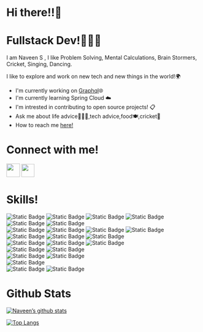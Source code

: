 # Hi there!!👋 
# Fullstack Dev!👨🏻‍💻

<p>I am Naveen S , I like Problem Solving,
    Mental Calculations,
    Brain Stormers,
    Cricket,
    Singing,
    Dancing.
  </p>
  <p>I like to explore and work on new tech and new things in the world!🌍</p>
<ul>
    <li>I'm currently working on <A href="https://graphql.org/"> Graphql</A>🌐</li>
    <li>I'm currently learning Spring Cloud ☁️</li>
    <li>I'm intrested in contributing to open source projects! 📋</li>
    <li>Ask me about life advice🤣🤣🤣,tech advice,food🍽️,cricket🏏</li>
    <li>How to reach me <A href="mailto:naveen@gmail.com">here!</A></li>
</ul>

<h1>Connect with me!</h1>
<a href="https://www.linkedin.com/in/naveen-s-85a15a1b1/"><img src="https://github.com/user-attachments/assets/1d429b41-e5f0-4a13-836b-bab934b6c9a9" width=35px/></a>
<a href="https://www.facebook.com/profile.php?id=100037686601656"><img src="https://github.com/user-attachments/assets/7dda1722-5b73-4e0f-8308-af4265acf9f1" width=34px /><a/>

<h1>Skills!</h1>
<div><img alt="Static Badge" src="https://img.shields.io/badge/Code-Javascript-orange">
<img alt="Static Badge" src="https://img.shields.io/badge/Code-Java-orange">
<img alt="Static Badge" src="https://img.shields.io/badge/Code-Rest-orange">
<img alt="Static Badge" src="https://img.shields.io/badge/Code-GraphQL-orange">
<img alt="Static Badge" src="https://img.shields.io/badge/Code-C-orange">
<img alt="Static Badge" src="https://img.shields.io/badge/Code-C%2B%2B-orange">
</div>
<div>
  <img alt="Static Badge" src="https://img.shields.io/badge/Frameworks-React-blue">
<img alt="Static Badge" src="https://img.shields.io/badge/Frameworks-Node-blue">
<img alt="Static Badge" src="https://img.shields.io/badge/Frameworks-Next-blue">
<img alt="Static Badge" src="https://img.shields.io/badge/Frameworks-Express-blue">
<img alt="Static Badge" src="https://img.shields.io/badge/Frameworks-Jquery-blue">
<img alt="Static Badge" src="https://img.shields.io/badge/Frameworks-Bootstrap-blue">
<img alt="Static Badge" src="https://img.shields.io/badge/Frameworks-Tailwind-blue">
</div>
<div>
<img alt="Static Badge" src="https://img.shields.io/badge/Database-MongoDB-red">
<img alt="Static Badge" src="https://img.shields.io/badge/Database-MySQL-red">
<img alt="Static Badge" src="https://img.shields.io/badge/Database-PostgreSQL-red">
  
</div>
<div>
  <img alt="Static Badge" src="https://img.shields.io/badge/UI%2FUX-Figma-white">
  <img alt="Static Badge" src="https://img.shields.io/badge/UI%2FUX-Canva-white">
</div>
<div>
  <img alt="Static Badge" src="https://img.shields.io/badge/Authentication-OAuth-yellow">
  <img alt="Static Badge" src="https://img.shields.io/badge/Authentication-Passport-yellow">
</div>
<div>
  <img alt="Static Badge" src="https://img.shields.io/badge/Version%20Control-Git-black">
</div>
<div>
  <img alt="Static Badge" src="https://img.shields.io/badge/Testing-Jest-violet">
  <img alt="Static Badge" src="https://img.shields.io/badge/Testing-Mockito-violet">
</div>

# Github Stats

[![Naveen’s github stats](https://github-readme-stats.vercel.app/api?username=naveen12112001)](https://github.com/naveen12112001)

[![Top Langs](https://github-readme-stats.vercel.app/api/top-langs/?username=naveen12112001&layout=compact)](https://github.com/naveen12112001)






